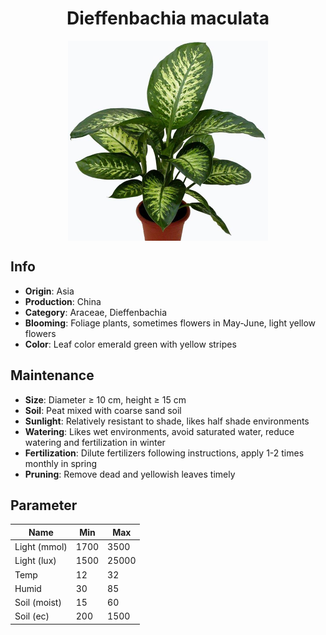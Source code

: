<h1 align='center'>Dieffenbachia maculata</h1>
<p align="center">
    <img 
        align='center'
        width='320'
        src="../images/dieffenbachia maculata.png" 
        alt='Dieffenbachia maculata' />
</p>

## Info

 - **Origin**: Asia
 - **Production**: China
 - **Category**: Araceae, Dieffenbachia
 - **Blooming**: Foliage plants, sometimes flowers in May-June, light yellow flowers
 - **Color**: Leaf color emerald green with yellow stripes

## Maintenance

 - **Size**: Diameter ≥ 10 cm, height ≥ 15 cm
 - **Soil**: Peat mixed with coarse sand soil
 - **Sunlight**: Relatively resistant to shade, likes half shade environments
 - **Watering**: Likes wet environments, avoid saturated water, reduce watering and fertilization in winter
 - **Fertilization**: Dilute fertilizers following instructions,  apply 1-2 times monthly in spring
 - **Pruning**: Remove dead and yellowish leaves timely

## Parameter

| Name         | Min  | Max   |
|--------------|------|-------|
| Light (mmol) | 1700 | 3500  |
| Light (lux)  | 1500 | 25000 |
| Temp         | 12    | 32    |
| Humid        | 30   | 85    |
| Soil (moist) | 15   | 60    |
| Soil (ec)    | 200  | 1500  |